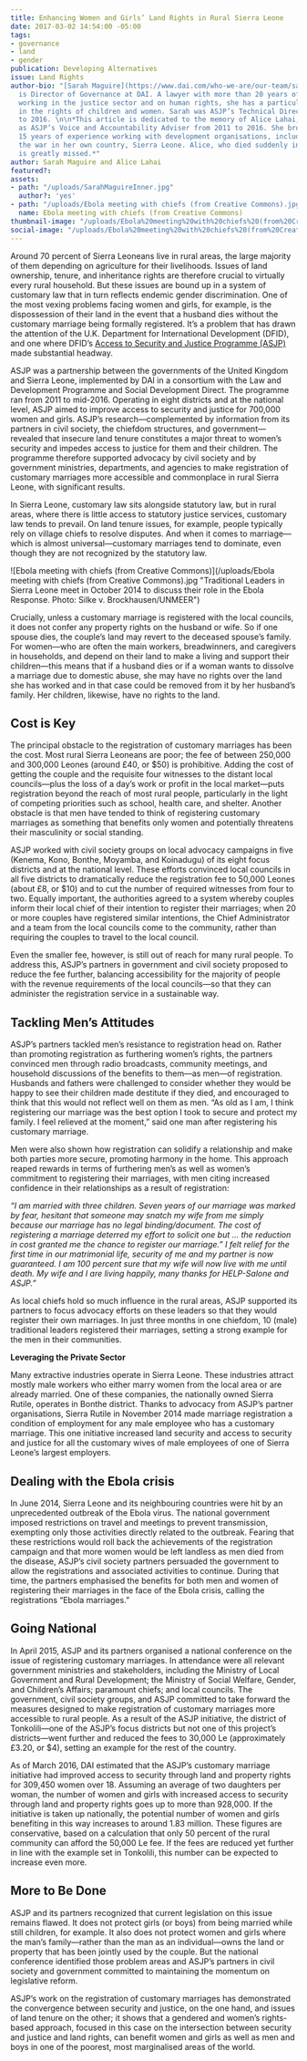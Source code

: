 ```yaml
---
title: Enhancing Women and Girls’ Land Rights in Rural Sierra Leone
date: 2017-03-02 14:54:00 -05:00
tags:
- governance
- land
- gender
publication: Developing Alternatives
issue: Land Rights
author-bio: "[Sarah Maguire](https://www.dai.com/who-we-are/our-team/sarah-maguire)
  is Director of Governance at DAI. A lawyer with more than 20 years of experience
  working in the justice sector and on human rights, she has a particular interest
  in the rights of children and women. Sarah was ASJP’s Technical Director from 2013
  to 2016. \n\n*This article is dedicated to the memory of Alice Lahai, who served
  as ASJP’s Voice and Accountability Adviser from 2011 to 2016. She brought to ASJP
  15 years of experience working with development organisations, including during
  the war in her own country, Sierra Leone. Alice, who died suddenly in May 2016,
  is greatly missed.*"
author: Sarah Maguire and Alice Lahai
featured?: 
assets:
- path: "/uploads/SarahMaguireInner.jpg"
  author?: 'yes'
- path: "/uploads/Ebola meeting with chiefs (from Creative Commons).jpg"
  name: Ebola meeting with chiefs (from Creative Commons)
thumbnail-image: "/uploads/Ebola%20meeting%20with%20chiefs%20(from%20Creative%20Commons).jpg"
social-image: "/uploads/Ebola%20meeting%20with%20chiefs%20(from%20Creative%20Commons).jpg"
---
```


Around 70 percent of Sierra Leoneans live in rural areas, the large majority of them depending on agriculture for their livelihoods. Issues of land ownership, tenure, and inheritance rights are therefore crucial to virtually every rural household. But these issues are bound up in a system of customary law that in turn reflects endemic gender discrimination. One of the most vexing problems facing women and girls, for example, is the dispossession of their land in the event that a husband dies without the customary marriage being formally registered. It’s a problem that has drawn the attention of the U.K. Department for International Development (DFID), and one where DFID’s [Access to Security and Justice Programme (ASJP)](https://www.dai.com/our-work/projects/sierra-leone-access-security-and-justice-programme-asjp) made substantial headway.



ASJP was a partnership between the governments of the United Kingdom and Sierra Leone, implemented by DAI in a consortium with the Law and Development Programme and Social Development Direct. The programme ran from 2011 to mid-2016. Operating in eight districts and at the national level, ASJP aimed to improve access to security and justice for 700,000 women and girls. ASJP’s research—complemented by information from its partners in civil society, the chiefdom structures, and government—revealed that insecure land tenure constitutes a major threat to women’s security and impedes access to justice for them and their children. The programme therefore supported advocacy by civil society and by government ministries, departments, and agencies to make registration of customary marriages more accessible and commonplace in rural Sierra Leone, with significant results. 

In Sierra Leone, customary law sits alongside statutory law, but in rural areas, where there is little access to statutory justice services, customary law tends to prevail. On land tenure issues, for example, people typically rely on village chiefs to resolve disputes. And when it comes to marriage—which is almost universal—customary marriages tend to dominate, even though they are not recognized by the statutory law.

![Ebola meeting with chiefs (from Creative Commons)](/uploads/Ebola meeting with chiefs (from Creative Commons).jpg "Traditional Leaders in Sierra Leone meet in October 2014 to discuss their role in the Ebola Response. Photo: Silke v. Brockhausen/UNMEER") 

Crucially, unless a customary marriage is registered with the local councils, it does not confer any property rights on the husband or wife. So if one spouse dies, the couple’s land may revert to the deceased spouse’s family. For women—who are often the main workers, breadwinners, and caregivers in households, and depend on their land to make a living and support their children—this means that if a husband dies or if a woman wants to dissolve a marriage due to domestic abuse, she may have no rights over the land she has worked and in that case could be removed from it by her husband’s family. Her children, likewise, have no rights to the land.

## Cost is Key
The principal obstacle to the registration of customary marriages has been the cost. Most rural Sierra Leoneans are poor; the fee of between 250,000 and 300,000 Leones (around £40, or $50) is prohibitive. Adding the cost of getting the couple and the requisite four witnesses to the distant local councils—plus the loss of a day’s work or profit in the local market—puts registration beyond the reach of most rural people, particularly in the light of competing priorities such as school, health care, and shelter. Another obstacle is that men have tended to think of registering customary marriages as something that benefits only women and potentially threatens their masculinity or social standing.

ASJP worked with civil society groups on local advocacy campaigns in five (Kenema, Kono, Bonthe, Moyamba, and Koinadugu) of its eight focus districts and at the national level. These efforts convinced local councils in all five districts to dramatically reduce the registration fee to 50,000 Leones (about £8, or $10) and to cut the number of required witnesses from four to two. Equally important, the authorities agreed to a system whereby couples inform their local chief of their intention to register their marriages; when 20 or more couples have registered similar intentions, the Chief Administrator and a team from the local councils come to the community, rather than requiring the couples to travel to the local council.

Even the smaller fee, however, is still out of reach for many rural people. To address this, ASJP’s partners in government and civil society proposed to reduce the fee further, balancing accessibility for the majority of people with the revenue requirements of the local councils—so that they can administer the registration service in a sustainable way. 

## Tackling Men’s Attitudes

ASJP’s partners tackled men’s resistance to registration head on. Rather than promoting registration as furthering women’s rights, the partners convinced men through radio broadcasts, community meetings, and household discussions of the benefits to them—as men—of registration. Husbands and fathers were challenged to consider whether they would be happy to see their children made destitute if they died, and encouraged to think that this would not reflect well on them as men. “As old as I am, I think registering our marriage was the best option I took to secure and protect my family. I feel relieved at the moment,” said one man after registering his customary marriage.

Men were also shown how registration can solidify a relationship and make both parties more secure, promoting harmony in the home. This approach reaped rewards in terms of furthering men’s as well as women’s commitment to registering their marriages, with men citing increased confidence in their relationships as a result of registration: 

*“I am married with three children. Seven years of our marriage was marked by fear, hesitant that someone may snatch my wife from me simply because our marriage has no legal binding/document. The cost of registering a marriage deterred my effort to solicit one but … the reduction in cost granted me the chance to register our marriage.”
I felt relief for the first time in our matrimonial life, security of me and my partner is now guaranteed.
I am 100 percent sure that my wife will now live with me until death. My wife and I are living happily, many thanks for HELP-Salone and ASJP.”*

As local chiefs hold so much influence in the rural areas, ASJP supported its partners to focus advocacy efforts on these leaders so that they would register their own marriages. In just three months in one chiefdom, 10 (male) traditional leaders registered their marriages, setting a strong example for the men in their communities. 

<aside><p><strong>Leveraging the Private Sector</strong></p>
<p>Many extractive industries operate in Sierra Leone. These industries attract mostly male workers who either marry women from the local area or are already married. One of these companies, the nationally owned Sierra Rutile, operates in Bonthe district. Thanks to advocacy from ASJP’s partner organisations, Sierra Rutile in November 2014 made marriage registration a condition of employment for any male employee who has a customary marriage. This one initiative increased land security and access to security and justice for all the customary wives of male employees of one of Sierra Leone’s largest employers.</p>
</aside> 

## Dealing with the Ebola crisis
In June 2014, Sierra Leone and its neighbouring countries were hit by an unprecedented outbreak of the Ebola virus. The national government imposed restrictions on travel and meetings to prevent transmission, exempting only those activities directly related to the outbreak. Fearing that these restrictions would roll back the achievements of the registration campaign and that more women would be left landless as men died from the disease, ASJP’s civil society partners persuaded the government to allow the registrations and associated activities to continue. During that time, the partners emphasised the benefits for both men and women of registering their marriages in the face of the Ebola crisis, calling the registrations “Ebola marriages.”

## Going National
In April 2015, ASJP and its partners organised a national conference on the issue of registering customary marriages. In attendance were all relevant government ministries and stakeholders, including the Ministry of Local Government and Rural Development; the Ministry of Social Welfare, Gender, and Children’s Affairs; paramount chiefs; and local councils. The government, civil society groups, and ASJP committed to take forward the measures designed to make registration of customary marriages more accessible to rural people. As a result of the ASJP initiative, the district of Tonkolili—one of the ASJP’s focus districts but not one of this project’s districts—went further and reduced the fees to 30,000 Le (approximately £3.20, or $4), setting an example for the rest of the country. 

As of March 2016, DAI estimated that the ASJP’s customary marriage initiative had improved access to security through land and property rights for 309,450 women over 18. Assuming an average of two daughters per woman, the number of women and girls with increased access to security through land and property rights goes up to more than 928,000. If the initiative is taken up nationally, the potential number of women and girls benefiting in this way increases to around 1.83 million. These figures are conservative, based on a calculation that only 50 percent of the rural community can afford the 50,000 Le fee. If the fees are reduced yet further in line with the example set in Tonkolili, this number can be expected to increase even more. 

## More to Be Done
ASJP and its partners recognized that current legislation on this issue remains flawed. It does not protect girls (or boys) from being married while still children, for example. It also does not protect women and girls where the man’s family—rather than the man as an individual—owns the land or property that has been jointly used by the couple. But the national conference identified those problem areas and ASJP’s partners in civil society and government committed to maintaining the momentum on legislative reform. 

ASJP’s work on the registration of customary marriages has demonstrated the convergence between security and justice, on the one hand, and issues of land tenure on the other; it shows that a gendered and women’s rights-based approach, focused in this case on the intersection between security and justice and land rights, can benefit women and girls as well as men and boys in one of the poorest, most marginalised areas of the world.

